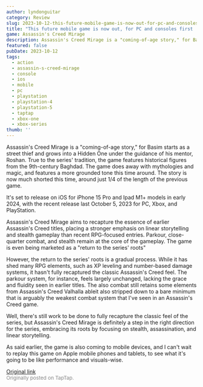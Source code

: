 ```yaml
---
author: lyndonguitar
category: Review
slug: 2023-10-12-this-future-mobile-game-is-now-out-for-pc-and-consoles-first-impressions-assassins-creed
title: "This future mobile game is now out, for PC and consoles first | Impressions: Assassin's Creed Mirage"
game: Assassin's Creed Mirage
description: Assassin's Creed Mirage is a "coming-of-age story," for Basim starts as a street thief and grows into a Hidden One under the guidance of his mentor, Roshan. True to the series' tradition, the game features historical figures from the 9th-century Baghdad. The game does away with mythologies and magic, and features a more grounded tone this time around. The story is now much shorted this time, around just 1/4 of the length of the previous game.
featured: false
pubDate: 2023-10-12
tags:
  - action
  - assassin-s-creed-mirage
  - console
  - ios
  - mobile
  - pc
  - playstation
  - playstation-4
  - playstation-5
  - taptap
  - xbox-one
  - xbox-series
thumb: ''
---
```


Assassin's Creed Mirage is a "coming-of-age story," for Basim starts as a street thief and grows into a Hidden One under the guidance of his mentor, Roshan. True to the series' tradition, the game features historical figures from the 9th-century Baghdad. The game does away with mythologies and magic, and features a more grounded tone this time around. The story is now much shorted this time, around just 1/4 of the length of the previous game.

It's set to release on iOS for iPhone 15 Pro and Ipad M1+ models in early 2024, with the recent release last October 5, 2023 for PC, Xbox, and PlayStation.

Assassin's Creed Mirage aims to recapture the essence of earlier Assassin's Creed titles, placing a stronger emphasis on linear storytelling and stealth gameplay than recent RPG-focused entries. Parkour, close-quarter combat, and stealth remain at the core of the gameplay. The game is even being marketed as a "return to the series' roots"

However, the return to the series' roots is a gradual process. While it has shed many RPG elements, such as XP leveling and number-based damage systems, it hasn't fully recaptured the classic Assassin's Creed feel. The parkour system, for instance, feels largely unchanged, lacking the grace and fluidity seen in earlier titles. The also combat still retains some elements from Assassin's Creed Valhalla ableit also stripped down to a bare minimum that is arguably the weakest combat system that I've seen in an Assassin's Creed game.

Well, there's still work to be done to fully recapture the classic feel of the series, but Assassin's Creed Mirage is definitely a step in the right direction for the series, embracing its roots by focusing on stealth, assassination, and linear storytelling.

As said earlier, the game is also coming to mobile devices, and I can't wait to replay this game on Apple mobile phones and tablets, to see what it's going to be like performance and visuals-wise.

[Original link](https://www.taptap.io/post/6422818)<br><span style="font-size: 0.95em; color: #888;">Originally posted on TapTap.</span>